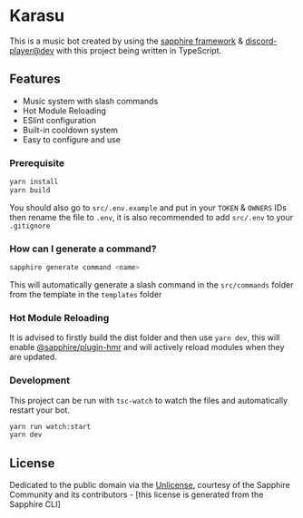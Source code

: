 # Karasu

This is a music bot created by using the [sapphire framework][sapphire] & [discord-player@dev][discord-player] with this project being written in TypeScript.

## Features

- Music system with slash commands
- Hot Module Reloading
- ESlint configuration
- Built-in cooldown system
- Easy to configure and use

### Prerequisite

```sh
yarn install
yarn build
```

You should also go to `src/.env.example` and put in your `TOKEN` & `OWNERS` IDs then rename the file to `.env`, it is also recommended to add `src/.env` to your `.gitignore`

### How can I generate a command?

```sh
sapphire generate command <name>
```

This will automatically generate a slash command in the `src/commands` folder from the template in the `templates` folder

### Hot Module Reloading

It is advised to firstly build the dist folder and then use `yarn dev`, this will enable [@sapphire/plugin-hmr][sapphire-hmr] and will actively reload modules when they are updated.

### Development

This project can be run with `tsc-watch` to watch the files and automatically restart your bot.

```sh
yarn run watch:start
yarn dev
```

## License

Dedicated to the public domain via the [Unlicense], courtesy of the Sapphire Community and its contributors - [this license is generated from the Sapphire CLI]

[sapphire]: https://github.com/sapphiredev/framework
[sapphire-hmr]: https://www.npmjs.com/package/@sapphire/plugin-hmr
[discord-player]: https://github.com/Androz2091/discord-player/tree/develop
[unlicense]: https://github.com/sapphiredev/examples/blob/main/LICENSE.md
